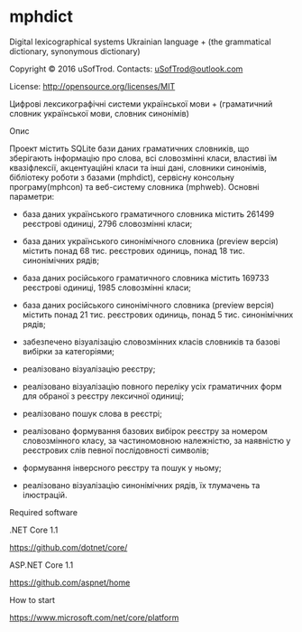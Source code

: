 # mphdict
Digital lexicographical systems Ukrainian language + (the grammatical dictionary, synonymous dictionary)

Copyright © 2016 uSofTrod. Contacts: uSofTrod@outlook.com

License: http://opensource.org/licenses/MIT

Цифрові лексикографічні системи української мови + (граматичний словник української мови, словник синонімів)

Опис

Проект містить SQLite бази даних граматичних словників, що зберігають інформацію про слова, всі словозмінні класи, властиві їм квазіфлексії, акцентуаційні класи та інші дані, словники синонімів, бібліотеку роботи з базами (mphdict), сервісну консольну програму(mphcon) та веб-систему словника (mphweb). Основні параметри:
   
- база даних українського граматичного словника містить 261499 реєстрові одиниці, 2796 словозмінні класи;

- база даних українського синонімічного словника (preview версія) містить понад 68 тис. реєстрових одиниць, понад 18 тис. синонімічних рядів;

- база даних російського граматичного словника містить 169733 реєстрові одиниці, 1985 словозмінні класи;

- база даних російського синонімічного словника (preview версія) містить понад 21 тис. реєстрових одиниць, понад 5 тис. синонімічних рядів;

- забезпечено візуалізацію словозмінних класів словників та базові вибірки за категоріями;

- реалізовано візуалізацію реєстру;

- реалізовано візуалізацію повного переліку усіх граматичних форм для обраної з реєстру лексичної одиниці;

- реалізовано пошук слова в реєстрі;

- реалізовано формування базових вибірок реєстру за номером словозмінного класу, за частиномовною належністю, за наявністю у реєстрових слів певної послідовності символів; 

- формування інверсного реєстру та пошук у ньому;

- реалізовано візуалізацію синонімічних рядів, їх тлумачень та ілюстрацій.


Required software

.NET Core 1.1

https://github.com/dotnet/core/

ASP.NET Core 1.1

https://github.com/aspnet/home


How to start

https://www.microsoft.com/net/core/platform

